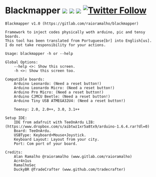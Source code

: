# Blackmapper [![](https://img.shields.io/github/last-commit/raioramalho/blackmapper.svg)](https://github.com/raioramalho/blackmapper/releases/) [![](https://img.shields.io/github/release-date/raioramalho/blackmapper.svg?style=popout)](https://github.com/raioramalho/blackmapper) [![](https://img.shields.io/github/release/raioramalho/blackmapper.svg?style=popout)](https://github.com/raioramalho/blackmapper/releases) [![Twitter Follow](https://img.shields.io/twitter/follow/raioramalho.svg?style=social&label=Follow)](https://twitter.com/raioramalho)

```
Blackmapper v1.0 (https://gitlab.com/raioramalho/blackmapper)

Framework to inject codes physically woth arduino, pic and tensy boards.
This tool has been translated from Portuguese[br] into English[us].
I do not take responsibility for your actions.

Usage: blackmapper -h or --help

Global Options:
	--help <>: Show this screen.
	-h <>: Show this screen too.

Compatible boards:
    Arduino Leonardo: (Need a reset button!)
    Arduino Leonardo Micro: (Need a reset button!)
    Arduino Pro Micro: (Need a reset button!)
    Arduino CJMCU Beetle: (Need a reset button!)
    Arduino Tiny USB ATMEGA32U4: (Need a reset button!)

    Teensy: 2.0, 2.0++, 3.0, 3.1++

Setup IDE:
    IDE from adafruit with TeeOnArdu LIB: (https://www.dropbox.com/s/aibtwz1xr5a8tx9/arduino-1.6.4.rar?dl=0)
    Board: TeeOnArdu.
    USBType: Keyboard+Mouse+Joystick.
    Keyboard Layout: Layout from your city.
    Port: Com port of your board.

Credits:
    Alan Ramalho @raioramalho (www.gitlab.com/raioramalho)
    Acr4n1us
    RamalhoSec
    DuckyBR @TradeCrafter (www.github.com/tradecrafter)
